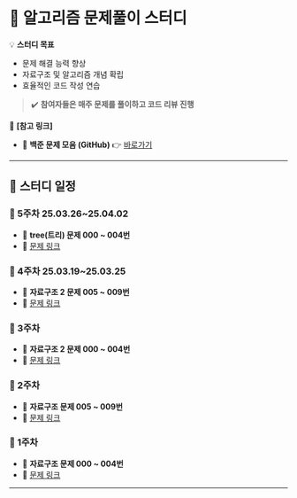 # 📝 알고리즘 문제풀이 스터디  

💡 **스터디 목표**  
- 문제 해결 능력 향상  
- 자료구조 및 알고리즘 개념 확립  
- 효율적인 코드 작성 연습  

>✔️ **참여자들은 매주 문제를 풀이하고 코드 리뷰 진행** 

📌 **[참고 링크]**  
- 📂 **백준 문제 모음 (GitHub)** 👉 [바로가기](https://github.com/tony9402/baekjoon)  

---

## 📅 스터디 일정  

### 🏁 5주차 25.03.26~25.04.02 
- 📌 **tree(트리) 문제 000 ~ 004번**  
- 🔗 [문제 링크](https://github.com/tony9402/baekjoon/tree/main/algorithms/tree)  

### 🏁 4주차 25.03.19~25.03.25 
- 📌 **자료구조 2 문제 005 ~ 009번**  
- 🔗 [문제 링크](https://github.com/tony9402/baekjoon/tree/main/algorithms/data_structure2)  

### 🏁 3주차 
- 📌 **자료구조 2 문제 000 ~ 004번**  
- 🔗 [문제 링크](https://github.com/tony9402/baekjoon/tree/main/algorithms/data_structure2)  

### 🏁 2주차  
- 📌 **자료구조 문제 005 ~ 009번**  
- 🔗 [문제 링크](https://github.com/tony9402/baekjoon/tree/main/algorithms/data_structure)  

### 🏁 1주차 
- 📌 **자료구조 문제 000 ~ 004번**  
- 🔗 [문제 링크](https://github.com/tony9402/baekjoon/tree/main/algorithms/data_structure)  

---

